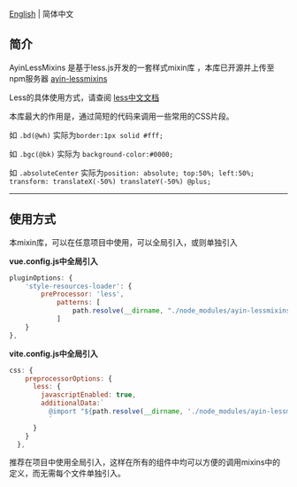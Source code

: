[English](./README.en.md) | 简体中文

## 简介

AyinLessMixins 是基于less.js开发的一套样式mixin库 ，本库已开源并上传至npm服务器 [ayin-lessmixins](https://www.npmjs.com/package/ayin-lessmixins)

Less的具体使用方式，请查阅 [less中文文档](https://less.bootcss.com/)

本库最大的作用是，通过简短的代码来调用一些常用的CSS片段。

如 `.bd(@wh)` 实际为`border:1px solid #fff;`

如 `.bgc(@bk)` 实际为 `background-color:#0000;`

如 `.absoluteCenter` 实际为`position: absolute; top:50%; left:50%; transform: translateX(-50%) translateY(-50%) @plus;`

-----

## 使用方式

本mixin库，可以在任意项目中使用，可以全局引入，或则单独引入

**vue.config.js中全局引入**

```js
pluginOptions: {
    'style-resources-loader': {
        preProcessor: 'less',
            patterns: [
                path.resolve(__dirname, "./node_modules/ayin-lessmixins/ayin-lessmixins.less")
            ]
    }
},
```



**vite.config.js中全局引入**

```js
css: {
    preprocessorOptions: {
      less: {
        javascriptEnabled: true,
        additionalData:`
          @import "${path.resolve(__dirname, './node_modules/ayin-lessmixins/ayin-lessmixins.less')}";
          `
      }
    }
  },
```

推荐在项目中使用全局引入，这样在所有的组件中均可以方便的调用mixins中的定义，而无需每个文件单独引入。
